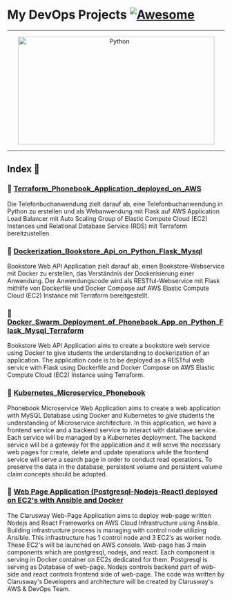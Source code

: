 My DevOps Projects  [![Awesome](https://cdn.rawgit.com/sindresorhus/awesome/d7305f38d29fed78fa85652e3a63e154dd8e8829/media/badge.svg)](https://github.com/sindresorhus/awesome)
===============
<hr>

<p align="center">
    <img alt="Python" src="https://cdn.worldvectorlogo.com/logos/devops-2.svg" height="250" width="455">
</p>
<hr>

## Index 📜

### 🔖 [Terraform_Phonebook_Application_deployed_on_AWS](https://github.com/latifyildirim/DevOps_Projects/tree/main/Terraform-Phonebook-Application-deployed-on-AWS)
Die Telefonbuchanwendung zielt darauf ab, eine Telefonbuchanwendung in Python zu erstellen und als Webanwendung mit Flask auf AWS Application Load Balancer mit Auto Scaling Group of Elastic Compute Cloud (EC2) Instances und Relational Database Service (RDS) mit Terraform bereitzustellen.

### 🔖 [Dockerization_Bookstore_Api_on_Python_Flask_Mysql](https://github.com/latifyildirim/DevOps_Projects/tree/main/Dockerization_Bookstore_Api_on_Python_Flask_Mysql)
Bookstore Web API Application zielt darauf ab, einen Bookstore-Webservice mit Docker zu erstellen, das Verständnis der Dockerisierung einer Anwendung. Der Anwendungscode wird als RESTful-Webservice mit Flask mithilfe von Dockerfile und Docker Compose auf AWS Elastic Compute Cloud (EC2) Instance mit Terraform bereitgestellt.

### 🔖 [Docker_Swarm_Deployment_of_Phonebook_App_on_Python_Flask_Mysql_Terraform](https://github.com/latifyildirim/DevOps_Projects/tree/main/Docker-swarm-deployment-of-phonebook-app-on-python-flask-mysql-Terraform)
Bookstore Web API Application aims to create a bookstore web service using Docker to give students the understanding to dockerization of an application. The application code is to be deployed as a RESTful web service with Flask using Dockerfile and Docker Compose on AWS Elastic Compute Cloud (EC2) Instance using Terraform.

### 🔖 [Kubernetes_Microservice_Phonebook](https://github.com/latifyildirim/DevOps_Projects/tree/main/Kubernetes-Microservice-Phonebook)
Phonebook Microservice Web Application aims to create a web application with MySQL Database using Docker and Kubernetes to give students the understanding of Microservice architecture. In this application, we have a frontend service and a backend service to interact with database service. Each service will be managed by a Kubernetes deployment. The backend service will be a gateway for the application and it will serve the necessary web pages for create, delete and update operations while the frontend service will serve a search page in order to conduct read operations. To preserve the data in the database, persistent volume and persistent volume claim concepts should be adopted.

### 🔖 [Web Page Application (Postgresql-Nodejs-React) deployed on EC2's with Ansible and Docker](https://github.com/latifyildirim/DevOps_Projects/tree/main/Ansible-publish-website-postgresql-nodejs-react)
The Clarusway Web-Page Application aims to deploy web-page written Nodejs and React Frameworks on AWS Cloud Infrastructure using Ansible. Building infrastructure process is managing with control node utilizing Ansible. This infrastructure has 1 control node and 3 EC2's as worker node. These EC2's will be launched on AWS console. Web-page has 3 main components which are postgresql, nodejs, and react. Each component is serving in Docker container on EC2s dedicated for them. Postgresql is serving as Database of web-page. Nodejs controls backend part of web-side and react controls frontend side of web-page. The code was written by Clarusway's Developers and architecture will be created by Clarusway's AWS & DevOps Team. 
